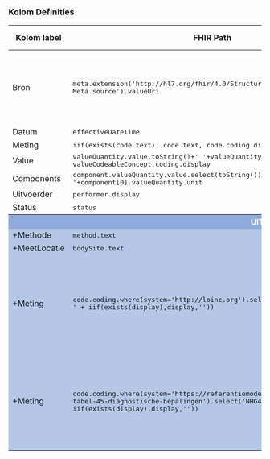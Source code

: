 ### Kolom Definities
<table class="grid">
<thead>
<th>Kolom label</th>
<th width="25%">FHIR Path</th>
<th>FHIR Type</th>
<th>Zib element</th>
<th>Toelichting of regels</th>
</thead>
<tbody>
<tr>
<td>Bron</td>
<td><samp>meta.extension('http://hl7.org/fhir/4.0/StructureDefinition/extension-Meta.source').valueUri</samp></td>
<td><code>string</code></td>
<td>nvt</td>
<td>Lookup adhv uri (AGB-Z of OID) <code>&lt;adressering-base&gt;/Organization?identifier=&lt;.meta.tag.code&gt;</code> en gebruik dan <code>Organization.name</code></td>
</tr>
<tr>
<td>Datum</td>
<td><samp>effectiveDateTime</samp></td>
<td><code>dateTime</code></td>
<td>*DatumTijd</td>
<td></td>
</tr>
<tr>
<td>Meting</td>
<td><samp>iif(exists(code.text), code.text, code.coding.display)</samp></td>
<td><code>string</code></td>
<td>MetingNaam</td>
<td></td>
</tr>
<tr>
<td>Value</td>
<td><samp>valueQuantity.value.toString()+' '+valueQuantity.unit | valueString | valueCodeableConcept.coding.display</samp></td>
<td><code>string</code></td>
<td>Uitslag/Waarde</td>
<td></td>
</tr>
<tr>
<td>Components</td>
<td><samp>component.valueQuantity.value.select(toString()).join('/')+' '+component[0].valueQuantity.unit</samp></td>
<td><code>string</code></td>
<td>*Waarde</td>
<td></td>
</tr>
<tr>
<td>Uitvoerder</td>
<td><samp>performer.display</samp></td>
<td><code>string</code></td>
<td>Auteur</td>
<td></td>
</tr>
<tr>
<td>Status</td>
<td><samp>status</samp></td>
<td><code>string</code></td>
<td>nvt</td>
<td></td>
</tr>
<tr style="background-color:#8faadc; color:white"><th colspan="5">UITKLAPVELD</th></tr>
<tr style="background-color:#b4c7e7">
<td>+Methode</td>
<td><samp>method.text</samp></td>
<td><code>string</code></td>
<td>*Type</td>
<td></td>
</tr>
<tr style="background-color:#b4c7e7">
<td>+MeetLocatie</td>
<td><samp>bodySite.text</samp></td>
<td><code>string</code></td>
<td>MeetLocatie</td>
<td></td>
</tr>
<tr style="background-color:#b4c7e7">
<td>+Meting</td>
<td><samp>code.coding.where(system='http://loinc.org').select('LOINC#' + code + ' ' + iif(exists(display),display,''))</samp></td>
<td><code>string</code></td>
<td>MetingNaam</td>
<td>Meerdere codes mogelijk.<br/>Ignore NullFlavor.<br/>Lookup system label middels <code>&lt;terminologie-base&gt;/CodeSystem?url=&lt;.system&gt;</code> en gebruik dan <code>CodeSystem.title</code></td>
</tr>
<tr style="background-color:#b4c7e7">
<td>+Meting</td>
<td><samp>code.coding.where(system='https://referentiemodel.nhg.org/tabellen/nhg-tabel-45-diagnostische-bepalingen').select('NHG45#' + code + ' ' + iif(exists(display),display,''))</samp></td>
<td><code>string</code></td>
<td>MetingNaam</td>
<td>Meerdere codes mogelijk.<br/>Ignore NullFlavor.<br/>Lookup system label middels <code>&lt;terminologie-base&gt;/CodeSystem?url=&lt;.system&gt;</code> en gebruik dan <code>CodeSystem.title</code></td>
</tr>
</tbody>
</table>
